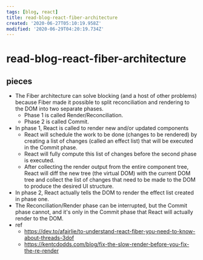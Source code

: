 ```yaml
---
tags: [blog, react]
title: read-blog-react-fiber-architecture
created: '2020-06-27T05:10:19.958Z'
modified: '2020-06-29T04:20:19.734Z'
---
```


# read-blog-react-fiber-architecture

## pieces
- The Fiber architecture can solve blocking (and a host of other problems) because Fiber made it possible to split reconciliation and rendering to the DOM into two separate phases.
  - Phase 1 is called Render/Reconciliation.
  - Phase 2 is called Commit.
- In phase 1, React is called to render new and/or updated components
  - React will schedule the work to be done (changes to be rendered) by creating a list of changes (called an effect list) that will be executed in the Commit phase. 
  - React will fully compute this list of changes before the second phase is executed.
  - After collecting the render output from the entire component tree, React will diff the new tree (the virtual DOM) with the current DOM tree and collect the list of changes that need to be made to the DOM to produce the desired UI structure. 
- In phase 2, React actually tells the DOM to render the effect list created in phase one.
- The Reconciliation/Render phase can be interrupted, but the Commit phase cannot, and it's only in the Commit phase that React will actually render to the DOM.
- ref
  - https://dev.to/afairlie/to-understand-react-fiber-you-need-to-know-about-threads-3dof
  - https://kentcdodds.com/blog/fix-the-slow-render-before-you-fix-the-re-render


